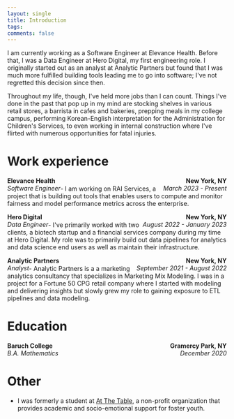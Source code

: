 ```yaml
---
layout: single
title: Introduction
tags: 
comments: false
---
```


I am currently working as a Software Engineer at Elevance Health. Before that,
I was a Data Engineer at Hero Digital, my first engineering role. I originally
started out as an analyst at Analytic Partners but found that I was much more
fulfilled building tools leading me to go into software; I've not regretted
this decision since then.

Throughout my life, though, I've held more jobs than I can count. Things I've 
done in the past that pop up in my mind are stocking shelves in various retail
stores, a barrista in cafes and bakeries, prepping meals in my college campus,
performing Korean-English interpretation for the Administration for Children's
Services, to even working in internal construction where I've flirted with
numerous opportunities for fatal injuries.

# Work experience

<p style="margin-bottom: -16px;">
    <span style="float:left;"><strong>Elevance Health</strong></span>
    <span style="float:right;"><strong>New York, NY</strong></span><br>
    <span style="float:left;"><em>Software Engineer</em></span>
    <span style="float:right;"><em>March 2023 - Present</em></span><br>
</p>    
- I am working on RAI Services, a project that is building out tools that
enables users to compute and monitor fairness and model performance metrics 
across the enterprise.

<p style="margin-bottom: -16px;">
    <span style="float:left;"><strong>Hero Digital</strong></span>
    <span style="float:right;"><strong>New York, NY</strong></span><br>
    <span style="float:left;"><em>Data Engineer</em></span>
    <span style="float:right;"><em>August 2022 - January 2023</em></span><br>
</p>   
- I've primarily worked with two clients, a biotech startup and a
financial services company during my time at Hero Digital. My role
was to primarily build out data pipelines for analytics and data
science end users as well as maintain their infrastructure.

<p style="margin-bottom: -16px;">
    <span style="float:left;"><strong>Analytic Partners</strong></span>
    <span style="float:right;"><strong>New York, NY</strong></span><br>
    <span style="float:left;"><em>Analyst</em></span>
    <span style="float:right;"><em>September 2021 - August 2022</em></span><br>
</p>   
- Analytic Partners is a a marketing analytics consultancy that specializes 
in Marketing Mix Modeling. I was in a project for a Fortune 50 CPG retail
company where I started with modeling and delivering insights but slowly
grew my role to gaining exposure to ETL pipelines and data modeling. 

# Education

<p style="margin-bottom: 16px;">
    <span style="float:left;"><strong>Baruch College</strong></span>
    <span style="float:right;"><strong>Gramercy Park, NY</strong></span><br>
    <span style="float:left;"><em>B.A. Mathematics</em></span>
    <span style="float:right;"><em>December 2020</em></span><br>
</p>

# Other
- I was formerly a student at [At The Table](https://atthetable.org/), a 
non-profit organization that provides academic and socio-emotional support
for foster youth.